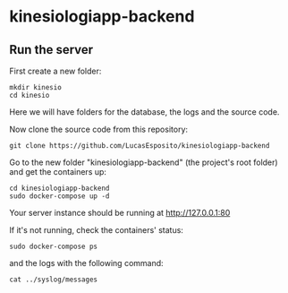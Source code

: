 # kinesiologiapp-backend
## Run the server
First create a new folder:
```
mkdir kinesio
cd kinesio
```

Here we will have folders for the database, the logs and the source code.

Now clone the source code from this repository:
```
git clone https://github.com/LucasEsposito/kinesiologiapp-backend
```

Go to the new folder "kinesiologiapp-backend" (the project's root folder) and get the containers up:
```
cd kinesiologiapp-backend
sudo docker-compose up -d
```

Your server instance should be running at http://127.0.0.1:80

If it's not running, check the containers' status:
```
sudo docker-compose ps
```

and the logs with the following command:
```
cat ../syslog/messages
```
